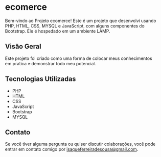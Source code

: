 # ecomerce

Bem-vindo ao Projeto ecomerce! Este é um projeto que desenvolvi usando PHP, HTML, CSS, MYSQL e JavaScript, com alguns componentes do Bootstrap. Ele é hospedado em um ambiente LAMP.

## Visão Geral

Este projeto foi criado como uma forma de colocar meus conhecimentos em pratica e demonstrar todo meu potencial.

## Tecnologias Utilizadas

- PHP
- HTML
- CSS
- JavaScript
- Bootstrap
- MYSQL


## Contato

Se você tiver alguma pergunta ou quiser discutir colaborações, você pode entrar em contato comigo por isaqueferreiradesousa@gmail.com.

